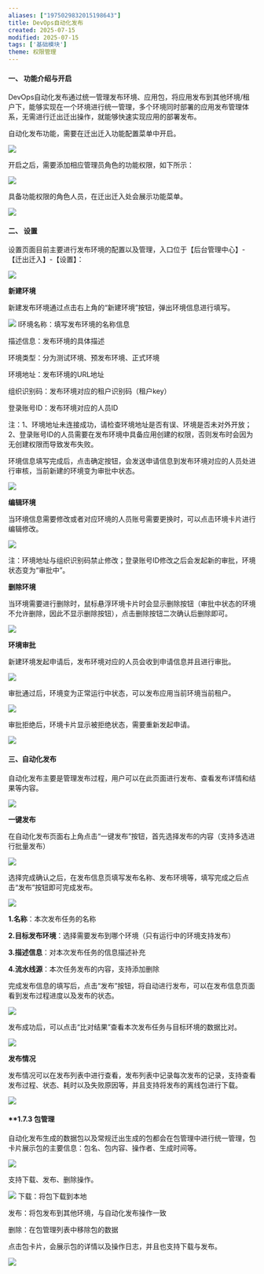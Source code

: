 ```yaml
---
aliases: ["1975029832015198643"]
title: DevOps自动化发布
created: 2025-07-15
modified: 2025-07-15
tags: ['基础模块']
theme: 权限管理
---
```


#### **一、 功能介绍与开启**

DevOps自动化发布通过统一管理发布环境、应用包，将应用发布到其他环境/租户下，能够实现在一个环境进行统一管理，多个环境同时部署的应用发布管理体系，无需进行迁出迁出操作，就能够快速实现应用的部署发布。

自动化发布功能，需要在迁出迁入功能配置菜单中开启。

![](0d797489d3956f7d3603ab6257e0f7e6.jpg)

开启之后，需要添加相应管理员角色的功能权限，如下所示：

![](c7f825e403dccee38575b1739dbd05e2.jpg)

具备功能权限的角色人员，在迁出迁入处会展示功能菜单。

![](227ebf3daedcf5cf06953aeb0c81f4ef.jpg)

#### **二、 设置**

设置页面目前主要进行发布环境的配置以及管理，入口位于【后台管理中心】-【迁出迁入】-【设置】：

![](9e877ab636341aed94cf0d66fbf4b7e5.jpg)

**新建环境**

新建发布环境通过点击右上角的“新建环境”按钮，弹出环境信息进行填写。

![](b375d30e6a98f1903de751a9af255238.jpg) l环境名称：填写发布环境的名称信息

描述信息：发布环境的具体描述

环境类型：分为测试环境、预发布环境、正式环境

环境地址：发布环境的URL地址

组织识别码：发布环境对应的租户识别码（租户key）

登录账号ID：发布环境对应的人员ID

注：1、环境地址未连接成功，请检查环境地址是否有误、环境是否未对外开放；2、登录账号ID的人员需要在发布环境中具备应用创建的权限，否则发布时会因为无创建权限而导致发布失败。

环境信息填写完成后，点击确定按钮，会发送申请信息到发布环境对应的人员处进行审核，当前新建的环境变为审批中状态。

![](faefc6cbec3e2acd3c17fffc79195609.jpg)

**编辑环境**

当环境信息需要修改或者对应环境的人员账号需要更换时，可以点击环境卡片进行编辑修改。

![](d9f3361ef3241dc4ca5cdcc8b6e2777c.jpg)

注：环境地址与组织识别码禁止修改；登录账号ID修改之后会发起新的审批，环境状态变为“审批中”。

**删除环境**

当环境需要进行删除时，鼠标悬浮环境卡片时会显示删除按钮（审批中状态的环境不允许删除，因此不显示删除按钮），点击删除按钮二次确认后删除即可。

![](99f2bd2f17fb978a5920d7cff2c5d703.jpg)

**环境审批**

新建环境发起申请后，发布环境对应的人员会收到申请信息并且进行审批。

![](ccd94970c927ef297d28de06d33a848d.jpg)

审批通过后，环境变为正常运行中状态，可以发布应用当前环境当前租户。

![](43ca6fd33ab9bea4f8ab113c54aaf6ff.jpg)

审批拒绝后，环境卡片显示被拒绝状态，需要重新发起申请。

![](349bd13fb9b59612d23044330a3d5912.jpg)

#### **三、自动化发布**

自动化发布主要是管理发布过程，用户可以在此页面进行发布、查看发布详情和结果等内容。

![](9d16aa1f99fbbfc22b7a7140e6bdb62b.jpg)

**一键发布**

在自动化发布页面右上角点击“一键发布”按钮，首先选择发布的内容（支持多选进行批量发布）

![](9fa6b2bc1906737474f6d8879a60d986.jpg)

选择完成确认之后，在发布信息页填写发布名称、发布环境等，填写完成之后点击“发布”按钮即可完成发布。

![](870270d3f0345d5333e412eebbb0e2db.jpg)

**1.名称**：本次发布任务的名称

**2.目标发布环境**：选择需要发布到哪个环境（只有运行中的环境支持发布）

**3.描述信息**：对本次发布任务的信息描述补充

**4.流水线源**：本次任务发布的内容，支持添加删除

完成发布信息的填写后，点击“发布”按钮，将自动进行发布，可以在发布信息页面看到发布过程进度以及发布的状态。

![](b9eff65879b5dedc40bfbdc279dc2e0d.jpg)

发布成功后，可以点击“比对结果”查看本次发布任务与目标环境的数据比对。

![](7e2e39c311e8c704eff8c87f72084511.jpg)

**发布情况**

发布情况可以在发布列表中进行查看，发布列表中记录每次发布的记录，支持查看发布过程、状态、耗时以及失败原因等，并且支持将发布的离线包进行下载。

![](34da99c418f3d630e8b5e2c38b3cadf5.jpg)

#### **1.**7.3 包管理**

自动化发布生成的数据包以及常规迁出生成的包都会在包管理中进行统一管理，包卡片展示包的主要信息：包名、包内容、操作者、生成时间等。

![](fb75e356b9a9ea0168f486af476619e4.jpg)

支持下载、发布、删除操作。

![](3be7dc653d5e9f18e65af3f355489864.jpg) 下载：将包下载到本地

发布：将包发布到其他环境，与自动化发布操作一致

删除：在包管理列表中移除包的数据

点击包卡片，会展示包的详情以及操作日志，并且也支持下载与发布。

![](3a709054b4b61dac626b042b9ccf6ecf.jpg)